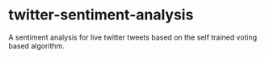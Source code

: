 # twitter-sentiment-analysis
A sentiment analysis for live twitter tweets based on the self trained voting based algorithm.
